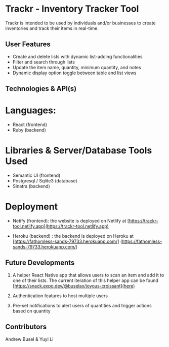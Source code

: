 # Trackr - Inventory Tracker Tool

Trackr is intended to be used by individuals and/or businesses to create inventories and track their items in real-time.

## User Features

- Create and delete lists with dynamic list-adding functionalities
- Filter and search through lists
- Update the item name, quantity, minimum quantity, and notes
- Dynamic display option toggle between table and list views

## Technologies & API(s)

# Languages:

- React (frontend)
- Ruby (backend)

# Libraries & Server/Database Tools Used

- Semantic UI (frontend)
- Postgresql / Sqlite3 (database)
- Sinatra (backend)

# Deployment

- Netify (frontend): the website is deployed on Netlify at [https://trackr-tool.netlify.app](https://trackr-tool.netlify.app)

- Heroku (backend) : the backend is deployed on Heroku at [https://fathomless-sands-79733.herokuapp.com/] (https://fathomless-sands-79733.herokuapp.com/)

## Future Developments

1. A helper React Native app that allows users to scan an item and add it to one of their lists. The current iteration of this helper app can be found [https://snack.expo.dev/@buselax/joyous-croissant](here)

2. Authentication features to host multiple users

3. Pre-set notifications to alert users of quantities and trigger actions based on quantity

## Contributors

Andrew Busel & Yuyi Li

